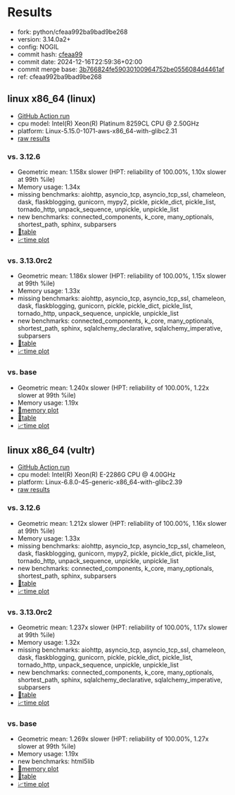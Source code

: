# Results

- fork: python/cfeaa992ba9bad9be268
- version: 3.14.0a2+
- config: NOGIL
- commit hash: [cfeaa99](https://github.com/python/cpython/commit/cfeaa99)
- commit date: 2024-12-16T22:59:36+02:00
- commit merge base: [3b766824fe59030100964752be0556084d4461af](https://github.com/python/cpython/commit/3b766824fe59030100964752be0556084d4461af)
- ref: cfeaa992ba9bad9be268

## linux x86_64 (linux)

- [GitHub Action run](https://github.com/facebookexperimental/free-threading-benchmarking/actions/runs/12363849799)
- cpu model: Intel(R) Xeon(R) Platinum 8259CL CPU @ 2.50GHz
- platform: Linux-5.15.0-1071-aws-x86_64-with-glibc2.31
- [raw results](bm-20241216-linux-x86_64-python-cfeaa992ba9bad9be268-3.14.0a2%2B-cfeaa99.json)

### vs. 3.12.6

- Geometric mean: 1.158x slower (HPT: reliability of 100.00%, 1.10x slower at 99th %ile)
- Memory usage: 1.34x
- missing benchmarks: aiohttp, asyncio_tcp, asyncio_tcp_ssl, chameleon, dask, flaskblogging, gunicorn, mypy2, pickle, pickle_dict, pickle_list, tornado_http, unpack_sequence, unpickle, unpickle_list
- new benchmarks: connected_components, k_core, many_optionals, shortest_path, sphinx, subparsers
- [📄table](bm-20241216-linux-x86_64-python-cfeaa992ba9bad9be268-3.14.0a2%2B-cfeaa99-vs-3.12.6.md)
- [📈time plot](bm-20241216-linux-x86_64-python-cfeaa992ba9bad9be268-3.14.0a2%2B-cfeaa99-vs-3.12.6.svg)

### vs. 3.13.0rc2

- Geometric mean: 1.186x slower (HPT: reliability of 100.00%, 1.15x slower at 99th %ile)
- Memory usage: 1.33x
- missing benchmarks: aiohttp, asyncio_tcp, asyncio_tcp_ssl, chameleon, dask, flaskblogging, gunicorn, pickle, pickle_dict, pickle_list, tornado_http, unpack_sequence, unpickle, unpickle_list
- new benchmarks: connected_components, k_core, many_optionals, shortest_path, sphinx, sqlalchemy_declarative, sqlalchemy_imperative, subparsers
- [📄table](bm-20241216-linux-x86_64-python-cfeaa992ba9bad9be268-3.14.0a2%2B-cfeaa99-vs-3.13.0rc2.md)
- [📈time plot](bm-20241216-linux-x86_64-python-cfeaa992ba9bad9be268-3.14.0a2%2B-cfeaa99-vs-3.13.0rc2.svg)

### vs. base

- Geometric mean: 1.240x slower (HPT: reliability of 100.00%, 1.22x slower at 99th %ile)
- Memory usage: 1.19x
- [🧠memory plot](bm-20241216-linux-x86_64-python-cfeaa992ba9bad9be268-3.14.0a2%2B-cfeaa99-vs-base-mem.svg)
- [📄table](bm-20241216-linux-x86_64-python-cfeaa992ba9bad9be268-3.14.0a2%2B-cfeaa99-vs-base.md)
- [📈time plot](bm-20241216-linux-x86_64-python-cfeaa992ba9bad9be268-3.14.0a2%2B-cfeaa99-vs-base.svg)

## linux x86_64 (vultr)

- [GitHub Action run](https://github.com/facebookexperimental/free-threading-benchmarking/actions/runs/12363849799)
- cpu model: Intel(R) Xeon(R) E-2286G CPU @ 4.00GHz
- platform: Linux-6.8.0-45-generic-x86_64-with-glibc2.39
- [raw results](bm-20241216-vultr-x86_64-python-cfeaa992ba9bad9be268-3.14.0a2%2B-cfeaa99.json)

### vs. 3.12.6

- Geometric mean: 1.212x slower (HPT: reliability of 100.00%, 1.16x slower at 99th %ile)
- Memory usage: 1.33x
- missing benchmarks: aiohttp, asyncio_tcp, asyncio_tcp_ssl, chameleon, dask, flaskblogging, gunicorn, mypy2, pickle, pickle_dict, pickle_list, tornado_http, unpack_sequence, unpickle, unpickle_list
- new benchmarks: connected_components, k_core, many_optionals, shortest_path, sphinx, subparsers
- [📄table](bm-20241216-vultr-x86_64-python-cfeaa992ba9bad9be268-3.14.0a2%2B-cfeaa99-vs-3.12.6.md)
- [📈time plot](bm-20241216-vultr-x86_64-python-cfeaa992ba9bad9be268-3.14.0a2%2B-cfeaa99-vs-3.12.6.svg)

### vs. 3.13.0rc2

- Geometric mean: 1.237x slower (HPT: reliability of 100.00%, 1.17x slower at 99th %ile)
- Memory usage: 1.32x
- missing benchmarks: aiohttp, asyncio_tcp, asyncio_tcp_ssl, chameleon, dask, flaskblogging, gunicorn, pickle, pickle_dict, pickle_list, tornado_http, unpack_sequence, unpickle, unpickle_list
- new benchmarks: connected_components, k_core, many_optionals, shortest_path, sphinx, sqlalchemy_declarative, sqlalchemy_imperative, subparsers
- [📄table](bm-20241216-vultr-x86_64-python-cfeaa992ba9bad9be268-3.14.0a2%2B-cfeaa99-vs-3.13.0rc2.md)
- [📈time plot](bm-20241216-vultr-x86_64-python-cfeaa992ba9bad9be268-3.14.0a2%2B-cfeaa99-vs-3.13.0rc2.svg)

### vs. base

- Geometric mean: 1.269x slower (HPT: reliability of 100.00%, 1.27x slower at 99th %ile)
- Memory usage: 1.19x
- new benchmarks: html5lib
- [🧠memory plot](bm-20241216-vultr-x86_64-python-cfeaa992ba9bad9be268-3.14.0a2%2B-cfeaa99-vs-base-mem.svg)
- [📄table](bm-20241216-vultr-x86_64-python-cfeaa992ba9bad9be268-3.14.0a2%2B-cfeaa99-vs-base.md)
- [📈time plot](bm-20241216-vultr-x86_64-python-cfeaa992ba9bad9be268-3.14.0a2%2B-cfeaa99-vs-base.svg)

